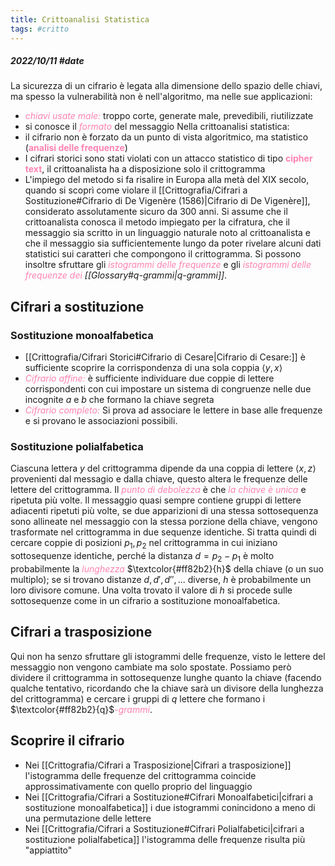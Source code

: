 ```yaml
---
title: Crittoanalisi Statistica
tags: #critto
---
```

##### 2022/10/11 #date 
La sicurezza di un cifrario è legata alla dimensione dello spazio delle chiavi, ma spesso la vulnerabilità non è nell'algoritmo, ma nelle sue applicazioni:
* <span style="color:#ff82b2"><i>chiavi usate male:</i></span> troppo corte, generate male, prevedibili, riutilizzate
* si conosce il <span style="color:#ff82b2"><i>formato</i></span> del messaggio
Nella crittoanalisi statistica:
* il cifrario non è forzato da un punto di vista algoritmico, ma statistico (<span style="color:#ff82b2"><b>analisi delle frequenze</b></span>)
* I cifrari storici sono stati violati con un attacco statistico di tipo <span style="color:#ff82b2"><b>cipher text</b></span>, il crittoanalista ha a disposizione solo il crittogramma
* L'impiego del metodo si fa risalire in Europa alla metà del XIX secolo, quando si scoprì come violare il [[Crittografia/Cifrari a Sostituzione#Cifrario di De Vigenère (1586)|Cifrario di De Vigenère]], considerato assolutamente sicuro da 300 anni.
Si assume che il crittoanalista conosca il metodo impiegato per la cifratura, che il messaggio sia scritto in un linguaggio naturale noto al crittoanalista e che il messaggio sia sufficientemente lungo da poter rivelare alcuni dati statistici sui caratteri che compongono il crittogramma. Si possono insoltre sfruttare gli <span style="color:#ff82b2"><i>istogrammi delle frequenze</i></span> e gli <span style="color:#ff82b2"><i>istogrammi delle frequenze dei</i></span> *[[Glossary#q-grammi|q-grammi]]*.
## Cifrari a sostituzione
### Sostituzione monoalfabetica
- [[Crittografia/Cifrari Storici#Cifrario di Cesare|Cifrario di Cesare:]] è sufficiente scoprire la corrispondenza di una sola coppia $\langle y, x\rangle$ 
- <span style="color:#ff82b2"><i>Cifrario affine:</i></span> è sufficiente individuare due coppie di lettere corrispondenti con cui impostare un sistema di congruenze nelle due incognite $a$ e $b$ che formano la chiave segreta
- <span style="color:#ff82b2"><i>Cifrario completo:</i></span> Si prova ad associare le lettere in base alle frequenze e si provano le associazioni possibili.
### Sostituzione polialfabetica
Ciascuna lettera $y$ del crittogramma dipende da una coppia di lettere $\langle x,z\rangle$ provenienti dal messagio e dalla chiave, questo altera le frequenze delle lettere del crittogramma. Il <span style="color:#ff82b2"><i>punto di debolezza</i></span> è che <span style="color:#ff82b2"><i>la chiave è unica</i></span> e ripetuta più volte. Il messaggio quasi sempre contiene gruppi di lettere adiacenti ripetuti più volte, se due apparizioni di una stessa sottosequenza sono allineate nel messaggio con la stessa porzione della chiave, vengono trasformate nel crittogramma in due sequenze identiche. 
Si tratta quindi di cercare coppie di posizioni $p_1, p_2$ nel crittogramma in cui iniziano sottosequenze identiche, perché la distanza $d=p_2-p_1$ è molto probabilmente la <span style="color:#ff82b2"><i>lunghezza</i></span> $\textcolor{#ff82b2}{h}$ della chiave (o un suo multiplo); se si trovano distanze $d, d', d'', ...$ diverse, $h$ è probabilmente un loro divisore comune.
Una volta trovato il valore di $h$ si procede sulle sottosequenze come in un cifrario a sostituzione monoalfabetica.
## Cifrari a trasposizione
Qui non ha senzo sfruttare gli istogrammi delle frequenze, visto le lettere del messaggio non vengono cambiate ma solo spostate. Possiamo però dividere il crittogramma in sottosequenze lunghe quanto la chiave (facendo qualche tentativo, ricordando che la chiave sarà un divisore della lunghezza del crittogramma) e cercare i gruppi di $q$ lettere che formano i $\textcolor{#ff82b2}{q}$<span style="color:#ff82b2"><i>-grammi</i></span>.
## Scoprire il cifrario
- Nei [[Crittografia/Cifrari a Trasposizione|Cifrari a trasposizione]] l'istogramma delle frequenze del crittogramma coincide approssimativamente con quello proprio del linguaggio
- Nei [[Crittografia/Cifrari a Sostituzione#Cifrari Monoalfabetici|cifrari a sostituzione monoalfabetica]] i due istogrammi conincidono a meno di una permutazione delle lettere
- Nei [[Crittografia/Cifrari a Sostituzione#Cifrari Polialfabetici|cifrari a sostituzione polialfabetica]] l'istogramma delle frequenze risulta più "appiattito"